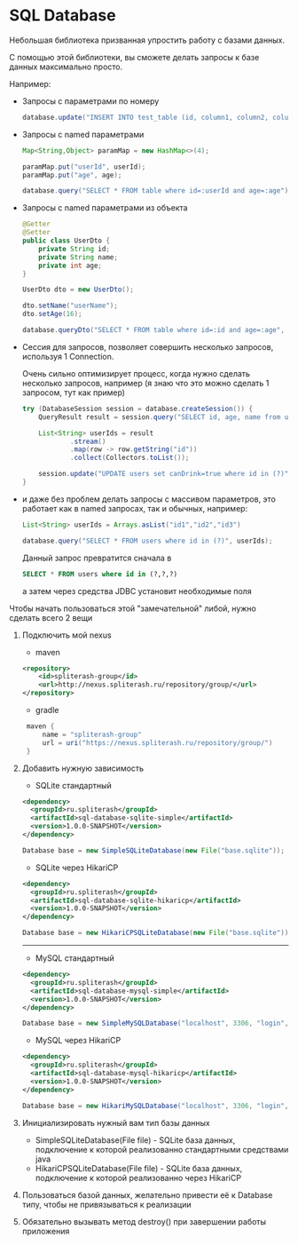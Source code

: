 # SQL Database

Небольшая библиотека призванная упростить работу с базами данных.

С помощью этой библиотеки, вы сможете делать запросы к базе данных максимально просто.

Например:

* Запросы с параметрами по номеру

    ```java
    database.update("INSERT INTO test_table (id, column1, column2, column3) values (?,?,?,?)","id","value1","value2","value3");
    ```

* Запросы с named параметрами

    ```java
    Map<String,Object> paramMap = new HashMap<>(4);
    
    paramMap.put("userId", userId);
    paramMap.put("age", age);
    
    database.query("SELECT * FROM table where id=:userId and age=:age")
    ```
* Запросы с named параметрами из объекта

    ```java
    @Getter
    @Setter
    public class UserDto {
        private String id;
        private String name;
        private int age;
    }
    ```
  
  ```java
  UserDto dto = new UserDto();
  
  dto.setName("userName");
  dto.setAge(16);
  
  database.queryDto("SELECT * FROM table where id=:id and age=:age", dto)
  ```

* Сессия для запросов, позволяет совершить несколько запросов, используя 1 Connection.

  Очень сильно оптимизирует процесс, когда нужно сделать несколько запросов, например (я знаю что это можно сделать 1 запросом, тут как пример)
    ```java
    try (DatabaseSession session = database.createSession()) {
        QueryResult result = session.query("SELECT id, age, name from users where age >= ?", 18);

        List<String> userIds = result
                .stream()
                .map(row -> row.getString("id"))
                .collect(Collectors.toList());

        session.update("UPDATE users set canDrink=true where id in (?)", userIds);
    }
   ```
* и даже без проблем делать запросы с массивом параметров, это работает как в named запросах, так и обычных, например:

  ```java
  List<String> userIds = Arrays.asList("id1","id2","id3")
  
  database.query("SELECT * FROM users where id in (?)", userIds);
    ```
  Данный запрос превратится сначала в
  ```sql
  SELECT * FROM users where id in (?,?,?)
    ```
  а затем через средства JDBC установит необходимые поля

Чтобы начать пользоваться этой "замечательной" либой, нужно сделать всего 2 вещи

1) Подключить мой nexus
    * maven
    ```xml
    <repository>
        <id>spliterash-group</id>
        <url>http://nexus.spliterash.ru/repository/group/</url>
    </repository>
    ```
    * gradle
   ```groovy
    maven {
        name = "spliterash-group"
        url = uri("https://nexus.spliterash.ru/repository/group/")
    }
   ```
2) Добавить нужную зависимость
   * SQLite стандартный
    ```xml
    <dependency>
      <groupId>ru.spliterash</groupId>
      <artifactId>sql-database-sqlite-simple</artifactId>
      <version>1.0.0-SNAPSHOT</version>
    </dependency>
    ```
    ```java
    Database base = new SimpleSQLiteDatabase(new File("base.sqlite"));
    ```
    * SQLite через HikariCP
    ```xml
    <dependency>
      <groupId>ru.spliterash</groupId>
      <artifactId>sql-database-sqlite-hikaricp</artifactId>
      <version>1.0.0-SNAPSHOT</version>
    </dependency>
    ```
    ```java
    Database base = new HikariCPSQLiteDatabase(new File("base.sqlite"));
    ```
    
    <hr>

   * MySQL стандартный
    ```xml
    <dependency>
      <groupId>ru.spliterash</groupId>
      <artifactId>sql-database-mysql-simple</artifactId>
      <version>1.0.0-SNAPSHOT</version>
    </dependency>
    ```
    ```java
    Database base = new SimpleMySQLDatabase("localhost", 3306, "login", "password");
    ```
    * MySQL через HikariCP
    ```xml
    <dependency>
      <groupId>ru.spliterash</groupId>
      <artifactId>sql-database-mysql-hikaricp</artifactId>
      <version>1.0.0-SNAPSHOT</version>
    </dependency>
    ```
    ```java
    Database base = new HikariMySQLDatabase("localhost", 3306, "login", "password");
    ```

3) Инициализировать нужный вам тип базы данных
    * SimpleSQLiteDatabase(File file) - SQLite база данных, подключение к которой реализованно стандартными средствами
      java
    * HikariCPSQLiteDatabase(File file) - SQLite база данных, подключение к которой реализованно через HikariCP
4) Пользоваться базой данных, желательно привести её к Database типу, чтобы не привязываться к реализации
5) Обязательно вызывать метод destroy() при завершении работы приложения